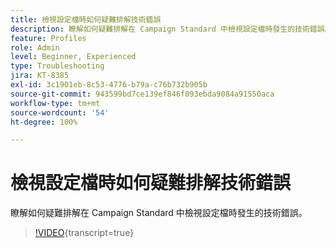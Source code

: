 ```yaml
---
title: 檢視設定檔時如何疑難排解技術錯誤
description: 瞭解如何疑難排解在 Campaign Standard 中檢視設定檔時發生的技術錯誤。
feature: Profiles
role: Admin
level: Beginner, Experienced
type: Troubleshooting
jira: KT-8385
exl-id: 3c1901eb-8c53-4776-b79a-c76b732b905b
source-git-commit: 943599bd7ce139ef846f093ebda9084a91550aca
workflow-type: tm+mt
source-wordcount: '54'
ht-degree: 100%

---
```


# 檢視設定檔時如何疑難排解技術錯誤

瞭解如何疑難排解在 Campaign Standard 中檢視設定檔時發生的技術錯誤。

>[!VIDEO](https://video.tv.adobe.com/v/335890?learn=on){transcript=true}
